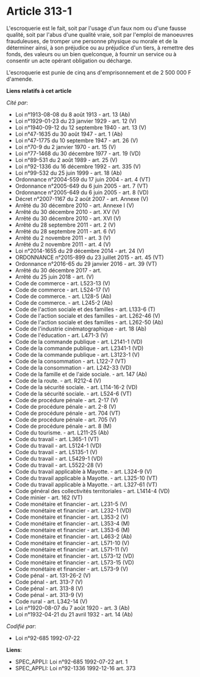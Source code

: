 # Article 313-1

L'escroquerie est le fait, soit par l'usage d'un faux nom ou d'une fausse qualité, soit par l'abus d'une qualité vraie, soit
par l'emploi de manoeuvres frauduleuses, de tromper une personne physique ou morale et de la déterminer ainsi, à son
préjudice ou au préjudice d'un tiers, à remettre des fonds, des valeurs ou un bien quelconque, à fournir un service ou à
consentir un acte opérant obligation ou décharge.

L'escroquerie est punie de cinq ans d'emprisonnement et de 2 500 000 F d'amende.

**Liens relatifs à cet article**

_Cité par_:

  - Loi n°1913-08-08 du 8 août 1913 - art. 13 (Ab)
  - Loi n°1929-01-23 du 23 janvier 1929 - art. 12 (V)
  - Loi n°1940-09-12 du 12 septembre 1940 - art. 13 (V)
  - Loi n°47-1635 du 30 août 1947 - art. 1 (Ab)
  - Loi n°47-1775 du 10 septembre 1947 - art. 26 (V)
  - Loi n°70-9 du 2 janvier 1970 - art. 15 (V)
  - Loi n°77-1468 du 30 décembre 1977 - art. 19 (VD)
  - Loi n°89-531 du 2 août 1989 - art. 25 (V)
  - Loi n°92-1336 du 16 décembre 1992 - art. 335 (V)
  - Loi n°99-532 du 25 juin 1999 - art. 18 (Ab)
  - Ordonnance n°2004-559 du 17 juin 2004 - art. 4 (VT)
  - Ordonnance n°2005-649 du 6 juin 2005 - art. 7 (VT)
  - Ordonnance n°2005-649 du 6 juin 2005 - art. 8 (VD)
  - Décret n°2007-1167 du 2 août 2007 - art. Annexe (V)
  - Arrêté du 30 décembre 2010 - art. Annexe I (V)
  - Arrêté du 30 décembre 2010 - art. XV (V)
  - Arrêté du 30 décembre 2010 - art. XVI (V)
  - Arrêté du 28 septembre 2011 - art. 2 (V)
  - Arrêté du 28 septembre 2011 - art. 6 (V)
  - Arrêté du 2 novembre 2011 - art. 3 (V)
  - Arrêté du 2 novembre 2011 - art. 4 (V)
  - Loi n°2014-1655 du 29 décembre 2014 - art. 24 (V)
  - ORDONNANCE n°2015-899 du 23 juillet 2015 - art. 45 (VT)
  - Ordonnance n°2016-65 du 29 janvier 2016 - art. 39 (VT)
  - Arrêté du 30 décembre 2017 - art.
  - Arrêté du 25 juin 2018 - art. (V)
  - Code de commerce - art. L523-13 (V)
  - Code de commerce - art. L524-17 (V)
  - Code de commerce. - art. L128-5 (Ab)
  - Code de commerce. - art. L245-2 (Ab)
  - Code de l'action sociale et des familles - art. L133-6 (T)
  - Code de l'action sociale et des familles - art. L262-46 (V)
  - Code de l'action sociale et des familles - art. L262-50 (Ab)
  - Code de l'industrie cinématographique - art. 18 (Ab)
  - Code de l'éducation - art. L471-3 (V)
  - Code de la commande publique - art. L2141-1 (VD)
  - Code de la commande publique - art. L2341-1 (VD)
  - Code de la commande publique - art. L3123-1 (V)
  - Code de la consommation - art. L122-7 (VT)
  - Code de la consommation - art. L242-33 (VD)
  - Code de la famille et de l'aide sociale. - art. 147 (Ab)
  - Code de la route. - art. R212-4 (V)
  - Code de la sécurité sociale. - art. L114-16-2 (VD)
  - Code de la sécurité sociale. - art. L524-6 (VT)
  - Code de procédure pénale - art. 2-17 (V)
  - Code de procédure pénale - art. 2-8 (V)
  - Code de procédure pénale - art. 704 (VT)
  - Code de procédure pénale - art. 705 (V)
  - Code de procédure pénale - art. 8 (M)
  - Code du tourisme. - art. L211-25 (Ab)
  - Code du travail - art. L365-1 (VT)
  - Code du travail - art. L5124-1 (VD)
  - Code du travail - art. L5135-1 (V)
  - Code du travail - art. L5429-1 (VD)
  - Code du travail - art. L5522-28 (V)
  - Code du travail applicable à Mayotte. - art. L324-9 (V)
  - Code du travail applicable à Mayotte. - art. L325-10 (VT)
  - Code du travail applicable à Mayotte. - art. L327-61 (VT)
  - Code général des collectivités territoriales - art. L1414-4 (VD)
  - Code minier - art. 162 (VT)
  - Code monétaire et financier - art. L231-5 (V)
  - Code monétaire et financier - art. L232-1 (VD)
  - Code monétaire et financier - art. L353-2 (V)
  - Code monétaire et financier - art. L353-4 (M)
  - Code monétaire et financier - art. L353-6 (M)
  - Code monétaire et financier - art. L463-2 (Ab)
  - Code monétaire et financier - art. L571-10 (V)
  - Code monétaire et financier - art. L571-11 (V)
  - Code monétaire et financier - art. L573-12 (VD)
  - Code monétaire et financier - art. L573-15 (VD)
  - Code monétaire et financier - art. L573-9 (V)
  - Code pénal - art. 131-26-2 (V)
  - Code pénal - art. 313-7 (V)
  - Code pénal - art. 313-8 (V)
  - Code pénal - art. 313-9 (V)
  - Code rural - art. L342-14 (V)
  - Loi n°1920-08-07 du 7 août 1920 - art. 3 (Ab)
  - Loi n°1932-04-21 du 21 avril 1932 - art. 14 (Ab)

_Codifié par_:

  - Loi n°92-685 1992-07-22

**Liens**:

  - SPEC_APPLI: Loi n°92-685 1992-07-22 art. 1
  - SPEC_APPLI: Loi n°92-1336 1992-12-16 art. 373
